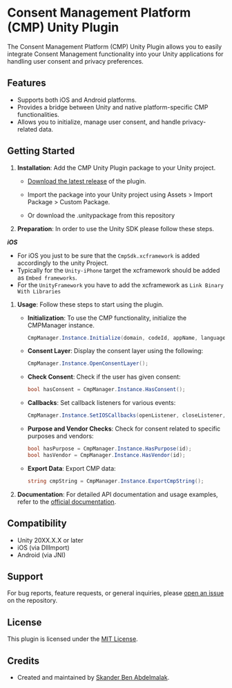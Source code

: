# Consent Management Platform (CMP) Unity Plugin

The Consent Management Platform (CMP) Unity Plugin allows you to easily integrate Consent Management functionality into your Unity applications for handling user consent and privacy preferences.

## Features

- Supports both iOS and Android platforms.
- Provides a bridge between Unity and native platform-specific CMP functionalities.
- Allows you to initialize, manage user consent, and handle privacy-related data.

## Getting Started

1. **Installation**: Add the CMP Unity Plugin package to your Unity project.

    - [Download the latest release](https://assetstore.unity.com/packages/tools/utilities/cmpsdk-263894) of the plugin.
    - Import the package into your Unity project using Assets > Import Package > Custom Package.

    - Or download the .unitypackage from this repository

2. **Preparation**: In order to use the Unity SDK please follow these steps.

***iOS***

- For iOS you just to be sure that the `CmpSdk.xcframework` is added accordingly to the unity Project.
- Typically for the `Unity-iPhone` target the xcframework should be added as `Embed frameworks`.
- For the `UnityFramework` you have to add the xcframework as `Link Binary With Libraries`

1. **Usage**: Follow these steps to start using the plugin.

    - **Initialization**: To use the CMP functionality, initialize the CMPManager instance.

      ```csharp
      CmpManager.Instance.Initialize(domain, codeId, appName, language);
      ```

    - **Consent Layer**: Display the consent layer using the following:

      ```csharp
      CmpManager.Instance.OpenConsentLayer();
      ```

    - **Check Consent**: Check if the user has given consent:

      ```csharp
      bool hasConsent = CmpManager.Instance.HasConsent();
      ```

    - **Callbacks**: Set callback listeners for various events:

      ```csharp
      CmpManager.Instance.SetIOSCallbacks(openListener, closeListener, cmpNotOpenedCallback, onErrorCallback, onCmpButtonClickedCallback);
      ```

    - **Purpose and Vendor Checks**: Check for consent related to specific purposes and vendors:

      ```csharp
      bool hasPurpose = CmpManager.Instance.HasPurpose(id);
      bool hasVendor = CmpManager.Instance.HasVendor(id);
      ```

    - **Export Data**: Export CMP data:

      ```csharp
      string cmpString = CmpManager.Instance.ExportCmpString();
      ```

2. **Documentation**: For detailed API documentation and usage examples, refer to the [official documentation](https://help.consentmanager.net).

## Compatibility

- Unity 20XX.X.X or later
- iOS (via DllImport)
- Android (via JNI)

## Support

For bug reports, feature requests, or general inquiries, please [open an issue](https://support.iubenda.com/support/homer) on the repository.

## License

This plugin is licensed under the [MIT License](LICENSE).

## Credits

- Created and maintained by [Skander Ben Abdelmalak](skander@bentech.app).
